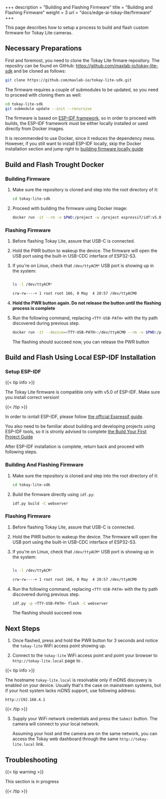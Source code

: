 +++
description = "Building and Flashing Firmware"
title = "Building and Flashing Firmware"
weight = 3
url = "docs/edge-ai-tokay-lite/firmware"
+++

This page describes how to setup a process to build and flash custom
firmware for Tokay Lite cameras.

## Necessary Preparations

First and foremost, you need to clone the Tokay Lite firmare repository.
The repositry can be found on GitHub: https://github.com/maxlab-io/tokay-lite-sdk
and be cloned as follows:

```bash
git clone https://github.com/maxlab-io/tokay-lite-sdk.git
```

The firmware requires a couple of submodules to be updated, so you
need to proceed with cloning them as well:

```bash
cd tokay-lite-sdk
git submodule update --init --recursive
```

The firmware is based on [ESP-IDF framework](https://www.espressif.com/en/products/sdks/esp-idf),
so in order to proceed with builds, the ESP-IDF framework must be either
locally installed or used directly from Docker images.

It is recommended to use Docker, since it reduces the dependency mess.
However, if you still want to install ESP-IDF locally, skip the Docker
installation section and jump right to [building firmware locally guide](#build-and-flash-using-local-esp-idf-installation)


## Build and Flash Trought Docker

### Building Firmware

1. Make sure the repository is cloned and step into the root directory of it:

    ```bash
    cd tokay-lite-sdk
    ```

1. Proceed with building the firmware using Docker image:

    ```bash
    docker run -it --rm -v $PWD:/project -w /project espressif/idf:v5.0 idf.py build -C webserver
    ```

### Flashing Firmware

1. Before flashing Tokay Lite, assure that USB-C is connected.

1. Hold the PWR button to wakeup the device. The firmware will open the USB port
   using the built-in USB-CDC interface of ESP32-S3.

1. If you're on Linux, check that `/dev/ttyACM*` USB port is showing up in the
   system:

    ```bash

    ls -l /dev/ttyACM*

    crw-rw----+ 1 root root 166, 0 May  4 20:57 /dev/ttyACM0

    ```

1. **Hold the PWR button again. Do not release the button until the flashing process
   is complete**

1. Run the following command, replacing `<TTY-USB-PATH>` with the tty path
   discovered during previous step.

    ```bash
    docker run -it --device=<TTY-USB-PATH>:/dev/ttyACM0 --rm -v $PWD:/project -w /project espressif/idf:v5.0 idf.py flash -C webserver

    ```

   The flashing should succeed now, you can release the PWR button

## Build and Flash Using Local ESP-IDF Installation

### Setup ESP-IDF

{{< tip info >}}

The Tokay Lite firmware is compatible only with v5.0 of ESP-IDF.
Make sure you install correct version!

{{< /tip >}}

In order to isntall ESP-IDF, please follow [the official Espressif guide](https://docs.espressif.com/projects/esp-idf/en/latest/esp32/get-started/#installation).


You also need to be familiar about building and developing projects using ESP-IDF
tools, so it is stronly advised to complete [the Build Your First Project Guide](https://docs.espressif.com/projects/esp-idf/en/latest/esp32/get-started/index.html#build-your-first-project)

After ESP-IDF installation is complete, return back and proceed with
following steps.

### Building And Flashing Firmware

1. Make sure the repository is cloned and step into the root directory of it:

    ```bash
    cd tokay-lite-sdk
    ```

1. Build the firmware directly using `idf.py`:

    ```bash
    idf.py build -C webserver
    ```

### Flashing Firmware

1. Before flashing Tokay Lite, assure that USB-C is connected.

1. Hold the PWR button to wakeup the device. The firmware will open the USB port
   using the built-in USB-CDC interface of ESP32-S3.

1. If you're on Linux, check that `/dev/ttyACM*` USB port is showing up in the
   system:

    ```bash

    ls -l /dev/ttyACM*

    crw-rw----+ 1 root root 166, 0 May  4 20:57 /dev/ttyACM0

    ```
1. Run the following command, replacing `<TTY-USB-PATH>` with the tty path
   discovered during previous step.

    ```bash
    idf.py -p <TTY-USB-PATH> flash -C webserver

    ```

   The flashing should succeed now.

## Next Steps

1. Once flashed, press and hold the PWR button for 3 seconds and notice
   the `tokay-lite` WiFi access point showing up.

1. Connect to the `tokay-lite` WiFi access point and point your browser to
   `http://tokay-lite.local` page to .

{{< tip info >}}

The hostname `tokay-lite.local` is resolvable only if mDNS discovery
is enabled on your device. Usually that's the case on mainstream systems,
but if your host system lacks mDNS support, use following address:

`http://192.168.4.1`

{{< /tip >}}

3. Supply your WiFi network credentials and press the `Submit` button.
   The camera will connect to your local network.

   Assuming your host and the camera are on the same network, you can access the Tokay web dashboard through the same `http://tokay-lite.local` link.

## Troubleshooting

{{< tip warning >}}

This section is in progress

{{< /tip >}}
